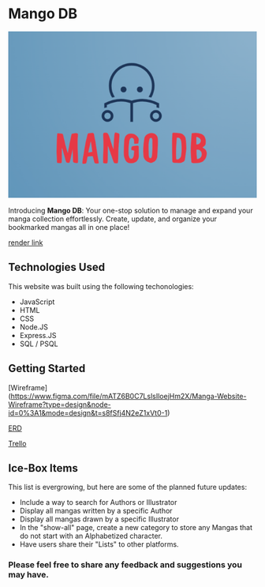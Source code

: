 # Mango DB
![Mango DB Logo](public/images/Mango_DB.png)

Introducing **Mango DB**: Your one-stop solution to manage and expand your manga collection effortlessly. Create, update, and organize your bookmarked mangas all in one place!

[render link](https://mango-db-do1p.onrender.com/)

## Technologies Used

This website was built using the following techonologies:

- JavaScript
- HTML
- CSS
- Node.JS
- Express.JS
- SQL / PSQL

## Getting Started

[Wireframe] (https://www.figma.com/file/mATZ6B0C7LslsIloejHm2X/Manga-Website-Wireframe?type=design&node-id=0%3A1&mode=design&t=s8fSfj4N2eZ1xVt0-1)

[ERD](https://www.figma.com/file/sjk7ksrx4Qbw3B4u1NHao9/Manga-ERD?type=design&node-id=0%3A1&mode=design&t=eOaMmlQB4auBneSh-1)

[Trello](https://trello.com/invite/b/EN7qyYfW/ATTI791bc7cc52d2a065f471160a74a039bfDE6A2053/wireframe-erd)

## Ice-Box Items

This list is evergrowing, but here are some of the planned future updates:

- Include a way to search for Authors or Illustrator
- Display all mangas written by a specific Author
- Display all mangas drawn by a specific Illustrator
- In the "show-all" page, create a new category to store any Mangas that do not start with an Alphabetized character.
- Have users share their "Lists" to other platforms.

### Please feel free to share any feedback and suggestions you may have.